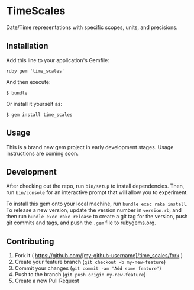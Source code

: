 # TimeScales

Date/Time representations with specific scopes, units, and precisions.

## Installation

Add this line to your application's Gemfile:

```ruby gem 'time_scales' ```

And then execute:

    $ bundle

Or install it yourself as:

    $ gem install time_scales

## Usage

This is a brand new gem project in early development stages.  Usage
instructions are coming soon.

## Development

After checking out the repo, run `bin/setup` to install dependencies. Then,
run `bin/console` for an interactive prompt that will allow you to
experiment.

To install this gem onto your local machine, run
`bundle exec rake install`. To release a new version, update the version
number in `version.rb`, and then run `bundle exec rake release` to create a
git tag for the version, push git commits and tags, and push the `.gem`
file to [rubygems.org](https://rubygems.org).

## Contributing

1. Fork it ( https://github.com/[my-github-username]/time_scales/fork )
2. Create your feature branch (`git checkout -b my-new-feature`)
3. Commit your changes (`git commit -am 'Add some feature'`)
4. Push to the branch (`git push origin my-new-feature`)
5. Create a new Pull Request
